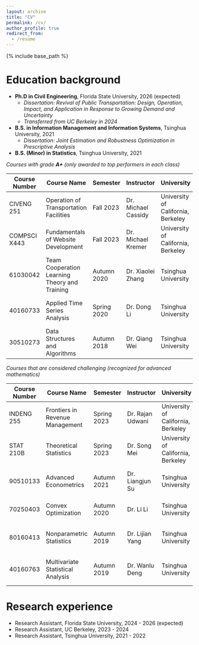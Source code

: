 ```yaml
---
layout: archive
title: "CV"
permalink: /cv/
author_profile: true
redirect_from:
  - /resume
---
```


{% include base_path %}

Education background
======
* **Ph.D in Civil Engineering**, Florida State University, 2026 (expected)
  * *Dissertation: Revival of Public Transportation: Design, Operation, Impact, and Application in Response to Growing Demand and Uncertainty*  
  * *Transferred from UC Berkeley in 2024*  
* **B.S. in Information Management and Information Systems**, Tsinghua University, 2021
  * *Dissertation: Joint Estimation and Robustness Optimization in Prescriptive Analysis* 
* **B.S. (Minor) in Statistics**, Tsinghua University, 2021


*Courses with grade **A+** (only awarded to top performers in each class)*  

|Course Number | Course Name | Semester | Instructor | University | Department | Credit Units | Level | Grade |
|-------------|--------------|---------|-------------|-------------|-------------|-----|--------|----|
|CIVENG 251| Operation of Transportation Facilities | Fall 2023 | Dr. Michael Cassidy | University of California, Berkeley | Civil & Environmental Engineering | 3 | Graduate | A+ |
|COMPSCI X443| Fundamentals of Website Development | Fall 2023 | Dr. Michael Kremer | University of California, Berkeley | UC Berkeley Extension | 2 | Undergraduate | A+ |
|61030042 |Team Cooperation Learning Theory and Training | Autumn 2020 | Dr. Xiaolei Zhang | Tsinghua University | School of Education| 2 | Graduate | A+ |
|40160733 | Applied Time Series Analysis | Spring 2020 | Dr. Dong Li | Tsinghua University | Department of Statistics and Data Science | 3 | Undergraduate | A+ |
|30510273  | Data Structures and Algorithms | Autumn 2018 | Dr. Qiang Wei | Tsinghua University | School of Economics and Management | 3 | Undergraduate | A+ |

*Courses that are considered challenging (recognized for advanced mathematics)*  

|Course Number | Course Name | Semester | Instructor | University | Department | Credit Units | Level | Grade |
|-------------|--------------|---------|-------------|-------------|-------------|-----|--------|--------|
|INDENG 255| Frontiers in Revenue Management | Spring 2023 | Dr. Rajan Udwani | University of California, Berkeley | Industrial Engineering & Operations Research | 3 | Graduate | A |
|STAT 210B| Theoretical Statistics | Spring 2023 | Dr. Song Mei | University of California, Berkeley | Department of Statistics | 4 | Graduate | A |
|90510133  | Advanced Econometrics | Autumn 2021 | Dr. Liangjun Su | Tsinghua University | School of Economics and Management | 3 | Graduate | A- |
|70250403 | Convex Optimization | Autumn 2020 | Dr. Li Li | Tsinghua University | Department of Automation | 3 | Graduate | A |
|80160413 | Nonparametric Statistics | Autumn 2019 | Dr. Lijian Yang | Tsinghua University | Department of Statistics and Data Science | 3 | Graduate | P |
|40160763  | Multivariate Statistical Analysis | Autumn 2019 | Dr. Wanlu Deng | Tsinghua University | Department of Statistics and Data Science | 3 | Undergraduate | A |


Research experience
======
* Research Assistant, Florida State University, 2024 - 2026 (expected)
* Research Assistant, UC Berkeley, 2023 - 2024
* Research Assistant, Tsinghua University, 2021 - 2022

<!-- Work experience
======
* Spring 2024: Academic Pages Collaborator
  * GitHub University
  * Duties includes: Updates and improvements to template
  * Supervisor: The Users

* Fall 2015: Research Assistant
  * GitHub University
  * Duties included: Merging pull requests
  * Supervisor: Professor Hub

* Summer 2015: Research Assistant
  * GitHub University
  * Duties included: Tagging issues
  * Supervisor: Professor Git
  
Skills
======
* Skill 1
* Skill 2
  * Sub-skill 2.1
  * Sub-skill 2.2
  * Sub-skill 2.3
* Skill 3

Publications
======
  <ul>{% for post in site.publications reversed %}
    {% include archive-single-cv.html %}
  {% endfor %}</ul>
  
Talks
======
  <ul>{% for post in site.talks reversed %}
    {% include archive-single-talk-cv.html  %}
  {% endfor %}</ul>
  
Teaching
======
  <ul>{% for post in site.teaching reversed %}
    {% include archive-single-cv.html %}
  {% endfor %}</ul>
  
Service and leadership
======
* Currently signed in to 43 different slack teams -->
